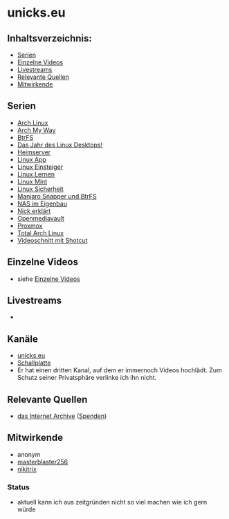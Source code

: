 # unicks.eu

## Inhaltsverzeichnis:
- [Serien](#serien)
- [Einzelne Videos](#einzelne-videos)
- [Livestreams](#livestreams)
- [Relevante Quellen](#relevante-quellen)
- [Mitwirkende](#mitwirkende)

## Serien

- [Arch Linux](./serien/arch_linux.md)
- [Arch My Way](./serien/arch_my_way.md)
- [BtrFS](./serien/btrfs.md)
- [Das Jahr des Linux Desktops!](./serien/das_jahr_des_linux_desktops.md)
- [Heimserver](./serien/heimserver.md)
- [Linux App](./serien/linux_app.md)
- [Linux Einsteiger](./serien/linux_einsteiger.md)
- [Linux Lernen](./serien/linux_lernen.md)
- [Linux Mint](./serien/linux_mint.md)
- [Linux Sicherheit](./serien/linux_sicherheit.md)
- [Manjaro Snapper und BtrFS](./serien/manjaro_snapper_und_btrfs.md)
- [NAS im Eigenbau](./serien/nas_im_eigenbau.md)
- [Nick erklärt](./serien/nick_erkl%C3%A4rt.md)
- [Openmediavault](./serien/openmediavault.md)
- [Proxmox](./serien/proxmox.md)
- [Total Arch Linux](./serien/total_arch_linux.md)
- [Videoschnitt mit Shotcut](./serien/videoschnitt_mit_shotcut.md)

## Einzelne Videos

- siehe [Einzelne Videos](/einzelne-videos.md)

## Livestreams

- 

## Kanäle

- [unicks.eu](https://www.youtube.com/channel/UCnZIn_CYjz0ErPs1ktH-2lQ)
- [Schallplatte](https://www.youtube.com/channel/UCo2huzN5qHJfzpjG-SDKCbQ)
- Er hat einen dritten Kanal, auf dem er immernoch Videos hochlädt. Zum Schutz seiner Privatsphäre verlinke ich ihn nicht.

## Relevante Quellen

- [das Internet Archive](http://web.archive.org/web/20201111215013if_/https://www.youtube.com/channel/UCnZIn_CYjz0ErPs1ktH-2lQ/videos)
  \([Spenden](https://archive.org/donate)\)

## Mitwirkende

- anonym 
- [masterblaster256](https://github.com/masterblaster256)
- [nikitrix](https://github.com/nikitrix)

### Status

- aktuell kann ich aus zeitgründen nicht so viel machen wie ich gern würde
